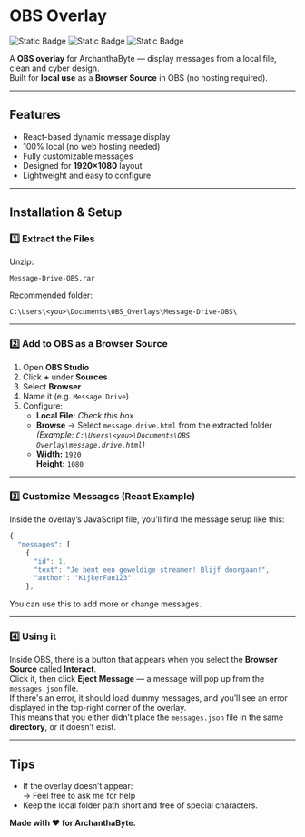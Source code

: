 # OBS Overlay

![Static Badge](https://img.shields.io/badge/OBS-Overlay-blue?logo=obsstudio)
![Static Badge](https://img.shields.io/badge/Resolution-1920x1080-green)
![Static Badge](https://img.shields.io/badge/Status-Ready%20to%20Use-success)

A **OBS overlay** for ArchanthaByte — display messages from a local file, clean and cyber design.  
Built for **local use** as a **Browser Source** in OBS (no hosting required).

---

##  Features

-  React-based dynamic message display  
-  100% local (no web hosting needed)  
-  Fully customizable messages  
-  Designed for **1920×1080** layout  
-  Lightweight and easy to configure  

---

##  Installation & Setup

### 1️⃣ Extract the Files

Unzip:
```
Message-Drive-OBS.rar
```

Recommended folder:
```
C:\Users\<you>\Documents\OBS_Overlays\Message-Drive-OBS\
```

---

### 2️⃣ Add to OBS as a Browser Source

1. Open **OBS Studio**
2. Click **+** under **Sources**
3. Select **Browser**
4. Name it (e.g. `Message Drive`)
5. Configure:
   -  **Local File:** *Check this box*
   -  **Browse** → Select `message.drive.html` from the extracted folder  
     *(Example: `C:\Users\<you>\Documents\OBS Overlay\message.drive.html`)*
   -  **Width:** `1920`  
     **Height:** `1080`

---

### 3️⃣ Customize Messages (React Example)

Inside the overlay’s JavaScript file, you’ll find the message setup like this:

```jsx
{
  "messages": [
    {
      "id": 1,
      "text": "Je bent een geweldige streamer! Blijf doorgaan!",
      "author": "KijkerFan123"
    },
```
You  can use this to add more or change messages.

---

### 4️⃣ Using it

Inside OBS, there is a button that appears when you select the **Browser Source** called **Interact**.  
Click it, then click **Eject Message** — a message will pop up from the `messages.json` file.  
If there's an error, it should load dummy messages, and you’ll see an error displayed in the top-right corner of the overlay.  
This means that you either didn’t place the `messages.json` file in the same **directory**, or it doesn’t exist.

---

##  Tips

- If the overlay doesn’t appear:  
  → Feel free to ask me for help  
- Keep the local folder path short and free of special characters.


**Made with ❤️ for ArchanthaByte.**
